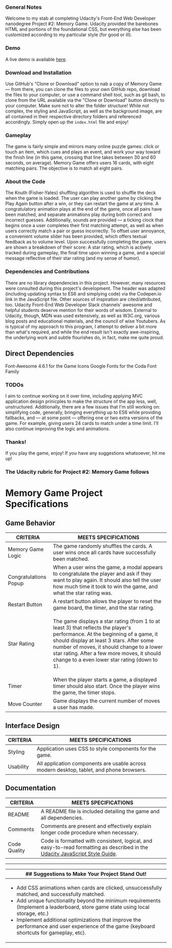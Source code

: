 ### General Notes

Welcome to my stab at completing Udacity's Front-End Web Developer nanodegree Project #2: Memory Game. Udacity provided the barebones HTML and portions of the foundational CSS, but everything else has been customized according to my particular style (for good or ill). 

### Demo

A live demo is available <a href="jasonmwhite.com/memory-game/index.html" title="demo">here</a>.

### Download and Installation

Use GitHub's "Clone or Download" option to nab a copy of Memory Game — from there, you can clone the files to your own GitHub repo, download the files to your computer, or use a command shell tool, such as git bash, to clone from the URL available via the "Clone or Download" button directly to your computer. Make sure not to alter the folder structure! While not complex, the styling and JavaScript, as well as the background image, are all contained in their respective directory folders and referenced accordingly. Simply open up the `index.html` file and enjoy!

### Gameplay

The game is fairly simple and mirrors many online puzzle games: click or touch an item, which cues and plays an event, and work your way toward the finish line (in this game, crossing that line takes between 30 and 60 seconds, on average). Memory Game offers users 16 cards, with eight matching pairs. The objective is to match all eight pairs. 

### About the Code

The Knuth (Fisher-Yates) shuffling algorithm is used to shuffle the deck when the game is loaded. The user can play another game by clicking the Play Again button after a win, or they can restart the game at any time. A congratulatory animation plays at the end of the game, once all  pairs have been matched, and separate animations play during both correct and incorrect guesses. Additionally, sounds are provided — a ticking clock that begins once a user completes their first matching attempt, as well as when users correctly match a pair or guess incorrectly. To offset user annoyance, a convenient volume slider has been provided, which offers textual feedback as to volume level. Upon successfully completing the game, users are shown a breakdown of their score: A star rating, which is actively tracked during gameplay, the final time upon winning a game, and a special message reflective of their star rating (and my sense of humor).  

### Dependencies and Contributions

There are no library dependencies in this project. However, many resources were consulted during this project's development. The header was adapted (including updating syntax to ES6 and simplying code) via the Codepen.io link in the JavaScript file. Other sources of inspiration are cited/attributed, too. Udacity Front-End Web Developer Slack channels' awesome and helpful students deserve mention for their words of wisdom. External to Udacity, though, MDN was used extensively, as well as W3C.org, various blog posts and educational materials, and the council of wise Youtubers. As is typical of my approach to this program, I attempt to deliver a bit more than what's required, and while the end result isn't exactly awe-inspiring, the underlying work and subtle flourishes do, in fact, make me quite proud. 

## Direct Dependencies
Font-Awesome 4.6.1 for the Game Icons
Google Fonts for the Coda Font Family

### TODOs

I aim to continue working on it over time, including applying MVC application design prinicples to make the structure of the app less, well, unstructured. Additionally, there are a few issues that I'm still working on: simplifying code, generally, bringing everything up to ES6 while providing fallbacks, and — at some point — offering one or two extra versions of the game. For example, giving users 24 cards to match under a time limit. I'll also continue improving the logic and animations. 

### Thanks!

If you play the game, enjoy! If you have any suggestions whatsoever, hit me up!

### The Udacity rubric for Project #2: Memory Game follows 

# Memory Game Project Specifications

## Game Behavior

| CRITERIA | MEETS SPECIFICATIONS |
| -------- | -------------------- |
| Memory Game Logic | The game randomly shuffles the cards. A user wins once all cards have successfully been matched. |
| Congratulations Popup | When a user wins the game, a modal appears to congratulate the player and ask if they want to play again. It should also tell the user how much time it took to win the game, and what the star rating was. |
| Restart Button | A restart button allows the player to reset the game board, the timer, and the star rating. |
| Star Rating | <p>The game displays a star rating (from 1 to at least 3) that reflects the player's performance. At the beginning of a game, it should display at least 3 stars. After some number of moves, it should change to a lower star rating. After a few more moves, it should change to a even lower star rating (down to 1).</p><p>| The number of moves needed to change the rating is up to you, but it should happen at some point.</p> |
| Timer | When the player starts a game, a displayed timer should also start. Once the player wins the game, the timer stops. |
| Move Counter | Game displays the current number of moves a user has made. |

## Interface Design

| CRITERIA | MEETS SPECIFICATIONS |
| -------- | -------------------- |
| Styling | Application uses CSS to style components for the game. |
| Usability | All application components are usable across modern desktop, tablet, and phone browsers. |

## Documentation

| CRITERIA | MEETS SPECIFICATIONS |
| -------- | -------------------- |
| README | A README file is included detailing the game and all dependencies. |
| Comments | Comments are present and effectively explain longer code procedure when necessary. |
| Code Quality | Code is formatted with consistent, logical, and easy-to-read formatting as described in the [Udacity JavaScript Style Guide](http://udacity.github.io/frontend-nanodegree-styleguide/javascript.html). |

---

| ## Suggestions to Make Your Project Stand Out! |
| --- |
| <ul><li>Add CSS animations when cards are clicked, unsuccessfully matched, and successfully matched.</li><li>Add unique functionality beyond the minimum requirements (Implement a leaderboard, store game state using local storage, etc.)</li><li>Implement additional optimizations that improve the performance and user experience of the game (keyboard shortcuts for gameplay, etc).</li></ul> |

